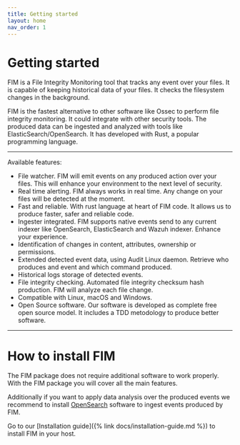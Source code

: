 ```yaml
---
title: Getting started
layout: home
nav_order: 1
---
```


# Getting started

FIM is a File Integrity Monitoring tool that tracks any event over your files. It is capable of keeping historical data of your files. It checks the filesystem changes in the background. 

FIM is the fastest alternative to other software like Ossec to perform file integrity monitoring. It could integrate with other security tools. The produced data can be ingested and analyzed with tools like ElasticSearch/OpenSearch. It has developed with Rust, a popular programming language.

---

Available features:

- File watcher.
FIM will emit events on any produced action over your files. This will enhance your environment to the next level of security.
- Real time alerting.
FIM always works in real time. Any change on your files will be detected at the moment.
- Fast and reliable.
With rust language at heart of FIM code. It allows us to produce faster, safer and reliable code.
- Ingester integrated.
FIM supports native events send to any current indexer like OpenSearch, ElasticSearch and Wazuh indexer. Enhance your experience.
- Identification of changes in content, attributes, ownership or permissions.
- Extended detected event data, using Audit Linux daemon. Retrieve who produces and event and which command produced.
- Historical logs storage of detected events.
- File integrity checking.
Automated file integrity checksum hash production. FIM will analyze each file change.
- Compatible with Linux, macOS and Windows.
- Open Source software.
Our software is developed as complete free open source model. It includes a TDD metodology to produce better software.

--- 

# How to install FIM

The FIM package does not require additional software to work properly. With the FIM package you will cover all the main features.

Additionally if you want to apply data analysis over the produced events we recommend to install [OpenSearch](https://opensearch.org/downloads.html) software to ingest events produced by FIM.

Go to our [Installation guide]({% link docs/installation-guide.md %}) to install FIM in your host.